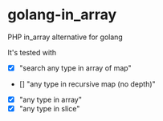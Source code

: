 # golang-in_array
PHP in_array alternative for golang

It's tested with
* [x] "search any type in array of map"
* [] "any type in recursive map (no depth)"
* [x] "any type in array"
* [x] "any type in slice"
